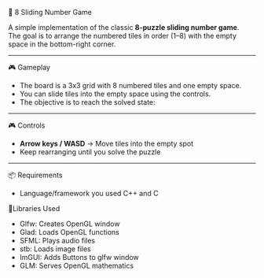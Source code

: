 🧩 8 Sliding Number Game

A simple implementation of the classic **8-puzzle sliding number game**.  
The goal is to arrange the numbered tiles in order (1–8) with the empty space in the bottom-right corner.

---

🎮 Gameplay
- The board is a 3x3 grid with 8 numbered tiles and one empty space.  
- You can slide tiles into the empty space using the controls.  
- The objective is to reach the solved state:


---

🎮 Controls
- **Arrow keys / WASD** → Move tiles into the empty spot  
- Keep rearranging until you solve the puzzle  

---

📦 Requirements
- Language/framework you used C++ and C

🧩Libraries Used

- Glfw: Creates OpenGL window
- Glad: Loads OpenGL functions
- SFML: Plays audio files
- stb: Loads image files
- ImGUI: Adds Buttons to glfw window
- GLM: Serves OpenGL mathematics

